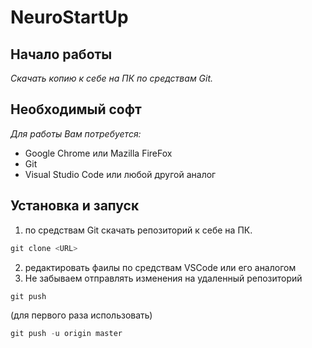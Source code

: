# **NeuroStartUp**

## Начало работы
*Скачать копию к себе на ПК по средствам Git.*

## Необходимый софт
*Для работы Вам потребуется:*
* Google Chrome или Mazilla FireFox
* Git
* Visual Studio Code или любой другой аналог

## Установка и запуск
1. по средствам Git скачать репозиторий к себе на ПК.
```javascript
git clone <URL>
```
2. редактировать фаилы по средствам VSCode или его аналогом
1. Не забываем отправлять изменения на удаленный репозиторий
```javascript
git push
```
(для первого раза использовать)
```javascript
git push -u origin master
```
